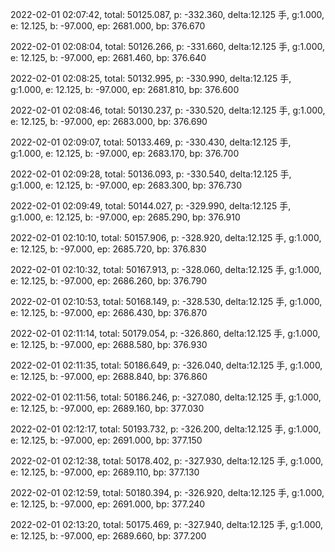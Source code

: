 2022-02-01 02:07:42, total: 50125.087, p: -332.360, delta:12.125 手, g:1.000, e: 12.125, b: -97.000, ep: 2681.000, bp: 376.670

2022-02-01 02:08:04, total: 50126.266, p: -331.660, delta:12.125 手, g:1.000, e: 12.125, b: -97.000, ep: 2681.460, bp: 376.640

2022-02-01 02:08:25, total: 50132.995, p: -330.990, delta:12.125 手, g:1.000, e: 12.125, b: -97.000, ep: 2681.810, bp: 376.600

2022-02-01 02:08:46, total: 50130.237, p: -330.520, delta:12.125 手, g:1.000, e: 12.125, b: -97.000, ep: 2683.000, bp: 376.690

2022-02-01 02:09:07, total: 50133.469, p: -330.430, delta:12.125 手, g:1.000, e: 12.125, b: -97.000, ep: 2683.170, bp: 376.700

2022-02-01 02:09:28, total: 50136.093, p: -330.540, delta:12.125 手, g:1.000, e: 12.125, b: -97.000, ep: 2683.300, bp: 376.730

2022-02-01 02:09:49, total: 50144.027, p: -329.990, delta:12.125 手, g:1.000, e: 12.125, b: -97.000, ep: 2685.290, bp: 376.910

2022-02-01 02:10:10, total: 50157.906, p: -328.920, delta:12.125 手, g:1.000, e: 12.125, b: -97.000, ep: 2685.720, bp: 376.830

2022-02-01 02:10:32, total: 50167.913, p: -328.060, delta:12.125 手, g:1.000, e: 12.125, b: -97.000, ep: 2686.260, bp: 376.790

2022-02-01 02:10:53, total: 50168.149, p: -328.530, delta:12.125 手, g:1.000, e: 12.125, b: -97.000, ep: 2686.430, bp: 376.870

2022-02-01 02:11:14, total: 50179.054, p: -326.860, delta:12.125 手, g:1.000, e: 12.125, b: -97.000, ep: 2688.580, bp: 376.930

2022-02-01 02:11:35, total: 50186.649, p: -326.040, delta:12.125 手, g:1.000, e: 12.125, b: -97.000, ep: 2688.840, bp: 376.860

2022-02-01 02:11:56, total: 50186.246, p: -327.080, delta:12.125 手, g:1.000, e: 12.125, b: -97.000, ep: 2689.160, bp: 377.030

2022-02-01 02:12:17, total: 50193.732, p: -326.200, delta:12.125 手, g:1.000, e: 12.125, b: -97.000, ep: 2691.000, bp: 377.150

2022-02-01 02:12:38, total: 50178.402, p: -327.930, delta:12.125 手, g:1.000, e: 12.125, b: -97.000, ep: 2689.110, bp: 377.130

2022-02-01 02:12:59, total: 50180.394, p: -326.920, delta:12.125 手, g:1.000, e: 12.125, b: -97.000, ep: 2691.000, bp: 377.240

2022-02-01 02:13:20, total: 50175.469, p: -327.940, delta:12.125 手, g:1.000, e: 12.125, b: -97.000, ep: 2689.660, bp: 377.200